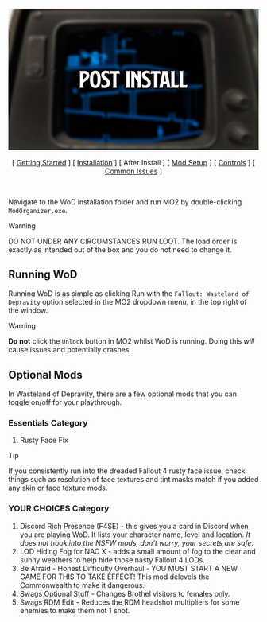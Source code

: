 ![Post Install](img/headers/PostInstall.png)

<p align="center">
[ <a href="https://github.com/iAmMe27/WoD/blob/readme-testing/README.md">Getting Started</a> ]
[ <a href="https://github.com/iAmMe27/WoD/blob/readme-testing/Installation.md">Installation</a> ]
[ After Install ]
[ <a href="https://github.com/iAmMe27/WoD/blob/readme-testing/ModSetup.md">Mod Setup</a> ]
[ <a href="https://github.com/iAmMe27/WoD/blob/readme-testing/Controls.md">Controls</a> ]
[ <a href="https://github.com/iAmMe27/WoD/blob/readme-testing/CommonIssues.md">Common Issues</a> ] 
</p>

&nbsp;

Navigate to the WoD installation folder and run MO2 by double-clicking `ModOrganizer.exe`.

> [!WARNING]
> DO NOT UNDER ANY CIRCUMSTANCES RUN LOOT. The load order is exactly as intended out of the box and you do not need to change it.

## Running WoD
Running WoD is as simple as clicking Run with the `Fallout: Wasteland of Depravity` option selected in the MO2 dropdown menu, in the top right of the window.

> [!WARNING]
> **Do not** click the `Unlock` button in MO2 whilst WoD is running. Doing this *will* cause issues and potentially crashes.

## Optional Mods
In Wasteland of Depravity, there are a few optional mods that you can toggle on/off for your playthrough.

### Essentials Category
1. Rusty Face Fix
   
> [!TIP]
> If you consistently run into the dreaded Fallout 4 rusty face issue, check things such as resolution of face textures and tint masks match if you added any skin or face texture mods.

### YOUR CHOICES Category
1. Discord Rich Presence (F4SE) - this gives you a card in Discord when you are playing WoD. It lists your character name, level and location. *It does not hook into the NSFW mods, don't worry, your secrets are safe.*
2. LOD Hiding Fog for NAC X - adds a small amount of fog to the clear and sunny weathers to help hide those nasty Fallout 4 LODs.
3. Be Afraid - Honest Difficulty Overhaul - YOU MUST START A NEW GAME FOR THIS TO TAKE EFFECT! This mod delevels the Commonwealth to make it dangerous.
4. Swags Optional Stuff - Changes Brothel visitors to females only.
5. Swags RDM Edit - Reduces the RDM headshot multipliers for some enemies to make them not 1 shot.

